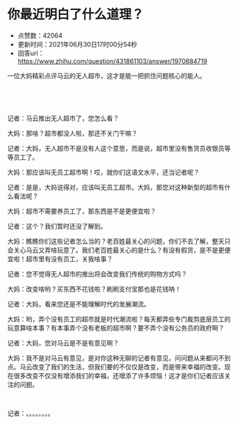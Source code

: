 # 你最近明白了什么道理？
- 点赞数：42064
- 更新时间：2021年06月30日17时00分54秒
- 回答url：https://www.zhihu.com/question/431861103/answer/1970884719
<body>
 <p data-pid="XT6QqDXD">一位大妈精彩点评马云的无人超市，这才是能一把抓住问题核心的能人。</p>
 <p class="ztext-empty-paragraph"><br></p>
 <p class="ztext-empty-paragraph"><br></p>
 <p data-pid="MAcV4abr">记者：马云推出无人超市了，您怎么看？</p>
 <p data-pid="v539VT9h">大妈：那啥？超市都没人啦，那还不关门干嘛？</p>
 <p data-pid="Vu7PvM62">记者：大妈，无人超市不是没有人这个意思，而是说，超市里没有售货员收银员等等员工了。</p>
 <p data-pid="_dLPuXG3">大妈：那应该叫无员工超市啊！哎，就你们这语文水平，还当记者呢？</p>
 <p data-pid="-9niO2d1">记者：是是，大妈说得对，应该叫无员工超市。大妈，那您对这种新型的超市有什么看法呢？</p>
 <p data-pid="AnpYgTfG">大妈：超市不需要养员工了，那东西是不是更便宜啦？</p>
 <p data-pid="8EW5yQpC">记者：这个？我们暂时还没了解到。</p>
 <p data-pid="jPOKpqY6">大妈：瞧瞧你们这些记者怎么当的？老百姓最关心的问题，你们不去了解，整天只会关心马云又弄啥玩意了。我们老百姓最关心的是什么？有没有假货，是不是更便宜啦！超市里有没有员工，关我啥事？</p>
 <p data-pid="nVT7-1mn">记者：您不觉得无人超市的推出将会改变我们传统的购物方式吗？</p>
 <p data-pid="VmlPYDjx">大妈：改变啥哟？买东西不花钱啦？刷刷支付宝那也是花钱呐！</p>
 <p data-pid="9mqIm7J_">记者：大妈，看来您还是不能理解时代的发展潮流。</p>
 <p data-pid="rckIfcsD">大妈：哟，弄个没有员工的超市就是时代潮流啦？每天都弄些专门裁剪底层员工的玩意算啥本事？有本事弄个没有老板的超市啊？要不弄个没有公务员的政府啊？</p>
 <p data-pid="wJswmFt-">记者：大妈，您对马云是不是有意见啊？</p>
 <p data-pid="xZiBNyj6">大妈：我不是对马云有意见，是对你这种无聊的记者有意见，问问题从来都问不到点。马云改变了我们的生活，但我们要的不仅仅是改变，而是带来幸福的改变。现在很多改变不仅没有增添我们的幸福，还增添了许多烦恼！这才是你们记者应该关注的问题。</p>
 <p class="ztext-empty-paragraph"><br></p>
 <p data-pid="jLpp1iVT">记者：。。。。。。。。</p>
 <p></p>
</body>